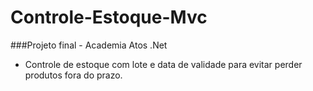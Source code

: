# Controle-Estoque-Mvc
###Projeto final - Academia Atos .Net

* Controle de estoque com lote e data de validade para evitar perder produtos fora do prazo.
